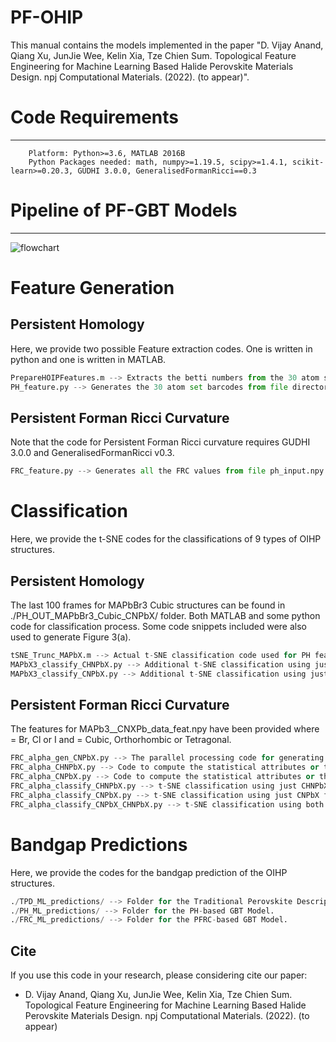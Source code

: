 # PF-OHIP
This manual contains the models implemented in the paper "D. Vijay Anand, Qiang Xu, JunJie Wee, Kelin Xia, Tze Chien Sum. Topological Feature Engineering for Machine Learning Based Halide Perovskite Materials Design. npj Computational Materials. (2022). (to appear)".

# Code Requirements
---
        Platform: Python>=3.6, MATLAB 2016B
        Python Packages needed: math, numpy>=1.19.5, scipy>=1.4.1, scikit-learn>=0.20.3, GUDHI 3.0.0, GeneralisedFormanRicci==0.3
        
# Pipeline of PF-GBT Models
---
![flowchart](https://user-images.githubusercontent.com/32187437/187708602-27ee23d5-70a4-41e2-a518-0663df03ab0b.png)

# Feature Generation

## Persistent Homology

Here, we provide two possible Feature extraction codes. One is written in python and one is written in MATLAB. 

```python
PrepareHOIPFeatures.m --> Extracts the betti numbers from the 30 atom sets barcode informations (MATLAB Feature Extraction)
PH_feature.py --> Generates the 30 atom set barcodes from file directory of all *.pdb files storing atom coordinates for OIHP structures. 
```
## Persistent Forman Ricci Curvature
Note that the code for Persistent Forman Ricci curvature requires GUDHI 3.0.0 and GeneralisedFormanRicci v0.3. 
```python
FRC_feature.py --> Generates all the FRC values from file ph_input.npy storing atom coordinates for all the necessary atom sets in OIHP structures. 
```

# Classification 
Here, we provide the t-SNE codes for the classifications of 9 types of OIHP structures. 

## Persistent Homology
The last 100 frames for MAPbBr3 Cubic structures can be found in ./PH_OUT_MAPbBr3_Cubic_CNPbX/ folder. 
Both MATLAB and some python code for classification process. Some code snippets included were also used to generate Figure 3(a).

```python
tSNE_Trunc_MAPbX.m --> Actual t-SNE classification code used for PH features. 
MAPbX3_classify_CHNPbX.py --> Additional t-SNE classification using just CHNPbX PH features. 
MAPbX3_classify_CNPbX.py --> Additional t-SNE classification using just CNPbX PH features. 
```

## Persistent Forman Ricci Curvature 
The features for MAPb<X-Site>3_<type>_CNXPb_data_feat.npy have been provided where <X-site> = Br, Cl or I and <type> = Cubic, Orthorhombic or Tetragonal. 
```python
FRC_alpha_gen_CNPbX.py --> The parallel processing code for generating all the FRC values from 4500 OIHP molecular dynamic simulation frames. 
FRC_alpha_CHNPbX.py --> Code to compute the statistical attributes or the FRC feature vectors from the OIHP structures (including hydrogen atoms).
FRC_alpha_CNPbX.py --> Code to compute the statistical attributes or the FRC feature vectors from the OIHP structures (excluding hydrogen atoms).
FRC_alpha_classify_CHNPbX.py --> t-SNE classification using just CHNPbX features. 
FRC_alpha_classify_CNPbX.py --> t-SNE classification using just CNPbX features.
FRC_alpha_classify_CNPbX_CHNPbX.py --> t-SNE classification using both CHNPbX and CNPbX features.
```
# Bandgap Predictions
Here, we provide the codes for the bandgap prediction of the OIHP structures. 
```python
./TPD_ML_predictions/ --> Folder for the Traditional Perovskite Descriptors ML Model. 
./PH_ML_predictions/ --> Folder for the PH-based GBT Model. 
./FRC_ML_predictions/ --> Folder for the PFRC-based GBT Model.
```

## Cite
If you use this code in your research, please considering cite our paper:

*  D. Vijay Anand, Qiang Xu, JunJie Wee, Kelin Xia, Tze Chien Sum. Topological Feature Engineering for Machine Learning Based Halide Perovskite Materials Design. npj Computational Materials. (2022). (to appear)
